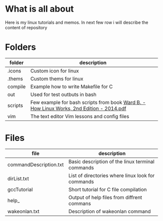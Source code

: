 # What is all about

Here is my linux tutorials and memos. In next few row i will describe the content of repository

# Folders


|folder|description|
|------|---------------------|
|.icons|Custom icon for linux|
|.thems|Custom thems for linux|
|compile|Example how to write Makefile for C|
|out|Used for test outbuts in bash|
|scripts|Few example for bash scripts from book [Ward B. - How Linux Works, 2nd Edition - 2014.pdf](https://github.com/sbch01/LinuxLearn/blob/master/Ward%20B.%20-%20How%20Linux%20Works%2C%202nd%20Edition%20-%202014.pdf)
|vim| The text editor Vim lessons and config files|

# Files

|file|description|
|----|------------|
|commandDescription.txt|Basic description of the linux terminal commands|
|dirList.txt|List of directories where linux look for commands|
|gccTutorial|Short tutorial for C file compilation|
|help_<command>  |Output of help files from diffrent commans|
|wakeonlan.txt|Description of wakeonlan command|

